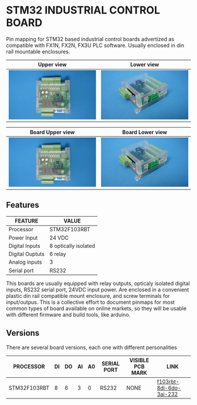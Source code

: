 # STM32 INDUSTRIAL CONTROL BOARD

Pin mapping for STM32 based industrial control boards advertized as compatible with FX1N, FX2N, FX3U PLC software. Usually enclosed in din rail mountable enclosures.


Upper view                    |Lower view                 
------------------------------|--------------------------
![](/assets/img/upper.jpg)    |![](/assets/img/side.jpg) 


Board Upper view              |Board Lower view                 
------------------------------|--------------------------
![](/assets/img/upper.jpg)    |![](/assets/img/side.jpg) 


## Features

| FEATURE         | VALUE 
|-----------------|--------------
| Processor       | STM32F103RBT
| Power Input     | 24 VDC
| Digital Inputs  | 8 optically isolated
| Digital Ouptuts | 6 relay
| Analog inputs   | 3
| Serial port     | RS232



This boards are usually equipped with relay outputs, opticaly isolated digital inputs, RS232 serial port, 24VDC input power. Are enclosed in a convenient plastic din rail compatible mount enclosure, and screw terminals for input/outpus. This is a collective effort to document pinmaps for most common types of board available on online markets, so they will be usable with different firmware and build tools, like arduino.

## Versions

There are several board versions, each one with different personalities


| PROCESSOR    | DI | DO | AI | A0 | SERIAL PORT |VISIBLE PCB MARK| LINK
|--------------|----|----|----|----|-------------|----------------|---------------------------------------------------
| STM32F103RBT | 8  | 6  | 3  | 0  |   RS232     | NONE           |[f103rbt-8di-6do-3ai-232](/f103rbt-8di-6do-3ai-232)  
